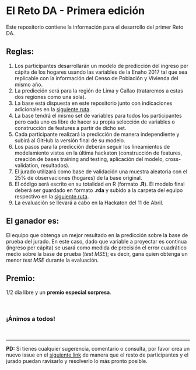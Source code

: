 # El Reto DA - Primera edición
Este repositorio contiene la información para el desarrollo del primer Reto DA.

## Reglas:
1.	Los participantes desarrollarán un modelo de predicción del ingreso per cápita de los hogares usando las variables de la Enaho 2017 tal que sea replicable con la información del Censo de Población y Vivienda del mismo año.
2.	La predicción será para la región de Lima y Callao (trataremos a estas dos regiones como una sola).
3.	La base está dispuesta en este repositorio junto con indicaciones adicionales en la [siguiente ruta](https://github.com/FaridRodriguez/El-Reto-DA-1ed/tree/master/Bases).
4.	La base tendrá el mismo set de variables para todos los participantes pero cada uno es libre de hacer su propia selección de variables o construcción de features a partir de dicho set.
5.	Cada participante realizará la predicción de manera independiente y subirá al GitHub la versión final de su modelo.
6.	Los pasos para la predicción deberán seguir los lineamientos de modelamiento vistos en la última hackaton (construcción de features, creación de bases training and testing, aplicación del modelo, cross-validation, resultados).
7.	El jurado utilizará como base de validación una muestra aleatoria con el 25% de observaciones (hogares) de la base original.
8.	El código será escrito en su totalidad en R (formato **.R**). El modelo final deberá ser guardado en formato **.rda** y subido a la carpeta del equipo respectivo en la [siguiente ruta](https://github.com/FaridRodriguez/El-Reto-DA-1ed/tree/master/Resultados).
9.	La evaluación se llevará a cabo en la Hackaton del 11 de Abril.

## El ganador es:
El equipo que obtenga un mejor resultado en la predicción sobre la base de prueba del jurado. En este caso, dado que variable a proyectar es  continua (ingreso per cápita) se usará como medida de precisión el error cuadrático medio sobre la base de prueba (*test MSE*); es decir, gana quien obtenga un menor *test MSE* durante la evaluación.

## Premio:
1/2 día libre y un **premio especial sorpresa**.

<br/>

### ¡Ánimos a todos!

<br/>

***
**PD:** Si tienes cualquier sugerencia, comentario o consulta, por favor crea un nuevo issue en el [siguiente link](https://github.com/FaridRodriguez/El-Reto-DA-1ed/issues) de manera que el resto de participantes y el jurado puedan ravisarlo y resolverlo lo más pronto posible.

